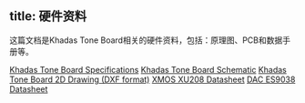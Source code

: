 title: 硬件资料
---

这篇文档是Khadas Tone Board相关的硬件资料，包括：原理图、PCB和数据手册等。

[Khadas Tone Board Specifications](http://dl.khadas.com/Hardware/ToneBoard/Schematic/Tone_Board_Specs.pdf)
[Khadas Tone Board Schematic](http://dl.khadas.com/Hardware/ToneBoard/Schematic/Tone_V13%20SCH.pdf)
[Khadas Tone Board  2D Drawing (DXF format)](http://dl.khadas.com/Hardware/ToneBoard/Schematic/Tone_V13_DXF.dxf)
[XMOS XU208 Datasheet](http://dl.khadas.com/Hardware/ToneBoard/Datasheet/XU208-128-QF48%20Datasheet.pdf)
[DAC ES9038 Datasheet](http://dl.khadas.com/Hardware/ToneBoard/Datasheet/ES-ES9038Q2M-DAC%20Datasheet.pdf)
